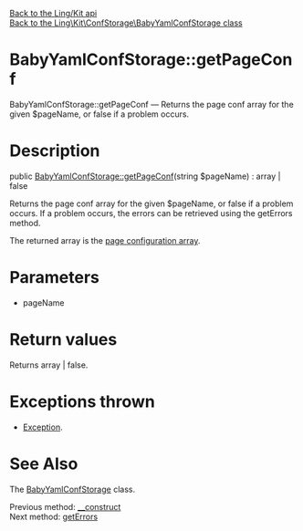 [Back to the Ling/Kit api](https://github.com/lingtalfi/Kit/blob/master/doc/api/Ling/Kit.md)<br>
[Back to the Ling\Kit\ConfStorage\BabyYamlConfStorage class](https://github.com/lingtalfi/Kit/blob/master/doc/api/Ling/Kit/ConfStorage/BabyYamlConfStorage.md)


BabyYamlConfStorage::getPageConf
================



BabyYamlConfStorage::getPageConf — Returns the page conf array for the given $pageName, or false if a problem occurs.




Description
================


public [BabyYamlConfStorage::getPageConf](https://github.com/lingtalfi/Kit/blob/master/doc/api/Ling/Kit/ConfStorage/BabyYamlConfStorage/getPageConf.md)(string $pageName) : array | false




Returns the page conf array for the given $pageName, or false if a problem occurs.
If a problem occurs, the errors can be retrieved using the getErrors method.

The returned array is the [page configuration array](https://github.com/lingtalfi/Kit/blob/master/README.md#the-kit-configuration-array).




Parameters
================


- pageName

    


Return values
================

Returns array | false.


Exceptions thrown
================

- [Exception](http://php.net/manual/en/class.exception.php).&nbsp;







See Also
================

The [BabyYamlConfStorage](https://github.com/lingtalfi/Kit/blob/master/doc/api/Ling/Kit/ConfStorage/BabyYamlConfStorage.md) class.

Previous method: [__construct](https://github.com/lingtalfi/Kit/blob/master/doc/api/Ling/Kit/ConfStorage/BabyYamlConfStorage/__construct.md)<br>Next method: [getErrors](https://github.com/lingtalfi/Kit/blob/master/doc/api/Ling/Kit/ConfStorage/BabyYamlConfStorage/getErrors.md)<br>

